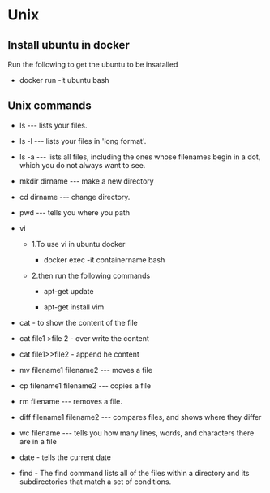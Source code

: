 # Unix
## Install ubuntu in docker

Run the following to get the ubuntu to be insatalled
 
 - docker run -it ubuntu bash

## Unix commands

- ls --- lists your files.

- ls -l --- lists your files in 'long format'.

- ls -a --- lists all files, including the ones whose filenames begin in a dot, which you do not always want to see. 

- mkdir dirname --- make a new directory

- cd dirname --- change directory.

- pwd --- tells you where you path
- vi
 
    - 1.To use vi in ubuntu docker 

        - docker exec -it containername  bash
        

    - 2.then run the following commands

       - apt-get update

      - apt-get install vim

- cat - to show the content of the file

- cat file1 >file 2 - over write the content

- cat file1>>file2 - append he content

- mv filename1 filename2 --- moves a file 

- cp filename1 filename2 --- copies a file

- rm filename --- removes a file.
 
- diff filename1 filename2 --- compares files, and shows where they differ

- wc filename --- tells you how many lines, words, and characters there are in a file

- date - tells the current date

- find - The find command lists all of the files within a directory and its subdirectories that match a set of conditions. 
